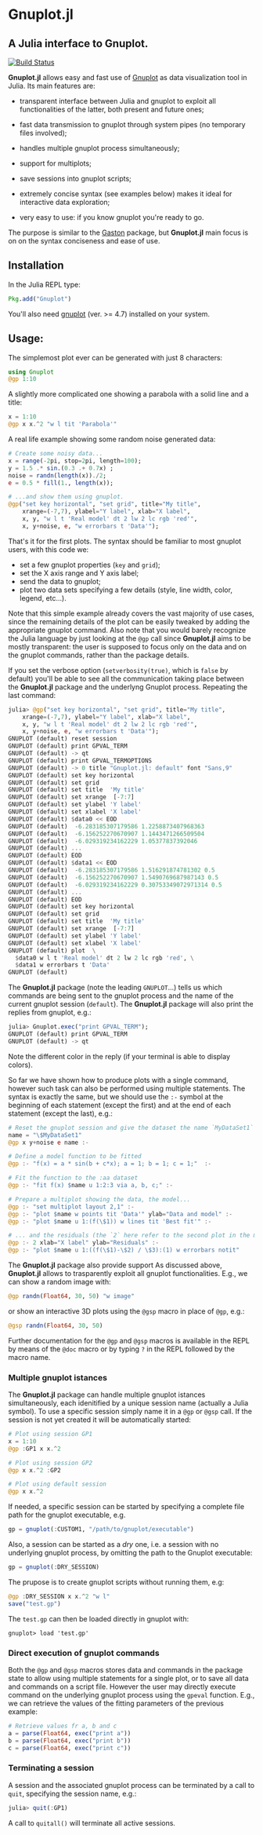 # Gnuplot.jl
## A Julia interface to Gnuplot.

[![Build Status](https://travis-ci.org/gcalderone/Gnuplot.jl.svg?branch=master)](https://travis-ci.org/gcalderone/Gnuplot.jl)

**Gnuplot.jl** allows easy and fast use of [Gnuplot](http://gnuplot.info/) as data visualization tool in Julia.  Its main features are:

- transparent interface between Julia and gnuplot to exploit all functionalities of the latter, both present and future ones;
  
- fast data transmission to gnuplot through system pipes (no temporary files involved);
  
- handles multiple gnuplot process simultaneously;

- support for multiplots;

- save sessions into gnuplot scripts;

- extremely concise syntax (see examples below) makes it ideal for interactive data exploration;

- very easy to use: if you know gnuplot you're ready to go.


The purpose is similar to the [Gaston](https://github.com/mbaz/Gaston.jl) package, but **Gnuplot.jl** main focus is on on the syntax conciseness and ease of use.


## Installation
In the Julia REPL type:

``` julia
Pkg.add("Gnuplot")
```

You'll also need [gnuplot](http://gnuplot.info/) (ver. >= 4.7) installed on your system.


## Usage:
The simplemost plot ever can be generated with just 8 characters:
``` Julia
using Gnuplot
@gp 1:10
```

A slightly more complicated one showing a parabola with a solid line and a title:
``` Julia
x = 1:10
@gp x x.^2 "w l tit 'Parabola'"
```

A real life example showing some random noise generated data:

``` Julia
# Create some noisy data...
x = range(-2pi, stop=2pi, length=100);
y = 1.5 .* sin.(0.3 .+ 0.7x) ;
noise = randn(length(x))./2;
e = 0.5 * fill(1., length(x));

# ...and show them using gnuplot.
@gp("set key horizontal", "set grid", title="My title",
    xrange=(-7,7), ylabel="Y label", xlab="X label", 
    x, y, "w l t 'Real model' dt 2 lw 2 lc rgb 'red'",
    x, y+noise, e, "w errorbars t 'Data'");
```

That's it for the first plots. The syntax should be familiar to most gnuplot users, with this code we:
- set a few gnuplot properties (`key` and `grid`);
- set the X axis range and Y axis label;
- send the data to gnuplot;
- plot two data sets specifying a few details (style, line width, color, legend, etc...).

Note that this simple example already covers the vast majority of use cases, since the remaining details of the plot can be easily tweaked by adding the appropriate gnuplot command.  Also note that you would barely recognize the Julia language by just looking at the `@gp` call since **Gnuplot.jl** aims to be mostly transparent: the user is supposed to focus only on the data and on the gnuplot commands, rather than the package details.

If you set the verbose option (`setverbosity(true)`, which is `false` by default) you'll be able to see all the communication taking place between the **Gnuplot.jl** package and the underlyng Gnuplot process.  Repeating the last command:
```Julia
julia> @gp("set key horizontal", "set grid", title="My title",
    xrange=(-7,7), ylabel="Y label", xlab="X label", 
    x, y, "w l t 'Real model' dt 2 lw 2 lc rgb 'red'",
    x, y+noise, e, "w errorbars t 'Data'");
GNUPLOT (default) reset session
GNUPLOT (default) print GPVAL_TERM
GNUPLOT (default) -> qt
GNUPLOT (default) print GPVAL_TERMOPTIONS
GNUPLOT (default) -> 0 title "Gnuplot.jl: default" font "Sans,9"
GNUPLOT (default) set key horizontal
GNUPLOT (default) set grid
GNUPLOT (default) set title  'My title'
GNUPLOT (default) set xrange  [-7:7]
GNUPLOT (default) set ylabel 'Y label'
GNUPLOT (default) set xlabel 'X label'
GNUPLOT (default) $data0 << EOD
GNUPLOT (default)  -6.283185307179586 1.2258873407968363
GNUPLOT (default)  -6.156252270670907 1.1443471266509504
GNUPLOT (default)  -6.029319234162229 1.05377837392046
GNUPLOT (default) ...
GNUPLOT (default) EOD
GNUPLOT (default) $data1 << EOD
GNUPLOT (default)  -6.283185307179586 1.516291874781302 0.5
GNUPLOT (default)  -6.156252270670907 1.5490769687987143 0.5
GNUPLOT (default)  -6.029319234162229 0.30753349072971314 0.5
GNUPLOT (default) ...
GNUPLOT (default) EOD
GNUPLOT (default) set key horizontal
GNUPLOT (default) set grid
GNUPLOT (default) set title  'My title'
GNUPLOT (default) set xrange  [-7:7]
GNUPLOT (default) set ylabel 'Y label'
GNUPLOT (default) set xlabel 'X label'
GNUPLOT (default) plot  \
  $data0 w l t 'Real model' dt 2 lw 2 lc rgb 'red', \
  $data1 w errorbars t 'Data'
GNUPLOT (default) 
```
The **Gnuplot.jl** package (note the leading `GNUPLOT`...) tells us which commands are being sent to the gnuplot process and the name of the current gnuplot session (`default`).  The **Gnuplot.jl** package will also print the replies from gnuplot, e.g.:
``` Julia
julia> Gnuplot.exec("print GPVAL_TERM");
GNUPLOT (default) print GPVAL_TERM
GNUPLOT (default) -> qt
```
Note the different color in the reply (if your terminal is able to display colors).

So far we have shown how to produce plots with a single command, however such task can also be performed using multiple statements.  The syntax is exactly the same, but we should use the `:-` symbol at the beginning of each statement (except the first) and at the end of each statement (except the last), e.g.:
``` Julia
# Reset the gnuplot session and give the dataset the name `MyDataSet1`
name = "\$MyDataSet1"
@gp x y+noise e name :-

# Define a model function to be fitted
@gp :- "f(x) = a * sin(b + c*x); a = 1; b = 1; c = 1;"  :-

# Fit the function to the :aa dataset
@gp :- "fit f(x) $name u 1:2:3 via a, b, c;" :-

# Prepare a multiplot showing the data, the model...
@gp :- "set multiplot layout 2,1" :-
@gp :- "plot $name w points tit 'Data'" ylab="Data and model" :-
@gp :- "plot $name u 1:(f(\$1)) w lines tit 'Best fit'" :-

# ... and the residuals (the `2` here refer to the second plot in the multiplot).
@gp :- 2 xlab="X label" ylab="Residuals" :-
@gp :- "plot $name u 1:((f(\$1)-\$2) / \$3):(1) w errorbars notit"
```

The **Gnuplot.jl** package also provide support 
As discussed above, **Gnuplot.jl** allows to trasparently exploit all gnuplot functionalities.  E.g., we can show a random image with:
```Julia
@gp randn(Float64, 30, 50) "w image"
```
or show an interactive 3D plots using the `@gsp` macro in place of `@gp`, e.g.:

``` Julia
@gsp randn(Float64, 30, 50)
```

Further documentation for the `@gp` and `@gsp` macros is available in the REPL by means of the `@doc` macro or by typing `?` in the REPL followed by the macro name.



### Multiple gnuplot istances

The **Gnuplot.jl** package can handle multiple gnuplot istances simultaneously, each idenitified by a unique session name (actually a Julia symbol).  To use a specific session simply name it in a `@gp` or `@gsp` call.  If the session is not yet created it will be automatically started:

``` Julia
# Plot using session GP1 
x = 1:10
@gp :GP1 x x.^2

# Plot using session GP2
@gp x x.^2 :GP2

# Plot using default session
@gp x x.^2
```

If needed, a specific session can be started by specifying a complete file path for the gnuplot executable, e.g.
``` Julia
gp = gnuplot(:CUSTOM1, "/path/to/gnuplot/executable")
```

Also, a session can be started as a *dry* one, i.e. a session with no underlying gnuplot process, by omitting the path to the Gnuplot executable:
``` Julia
gp = gnuplot(:DRY_SESSION)
```
The prupose is to create gnuplot scripts without running them, e.g:
```Julia
@gp :DRY_SESSION x x.^2 "w l" 
save("test.gp")
```
The `test.gp` can then be loaded directly in gnuplot with:
```
gnuplot> load 'test.gp'
```


### Direct execution of gnuplot commands
Both the `@gp` and `@gsp` macros stores data and commands in the package state to allow using multiple statements for a single plot, or to save all data and commands on a script file.  However the user may directly execute command on the underlying gnuplot process using the `gpeval` function.  E.g., we can retrieve the values of the fitting parameters of the previous example:
```Julia
# Retrieve values fr a, b and c
a = parse(Float64, exec("print a"))
b = parse(Float64, exec("print b"))
c = parse(Float64, exec("print c"))
```

### Terminating a session
A session and the associated gnuplot process can be terminated by a call to `quit`, specifying the session name, e.g.:
``` Julia
julia> quit(:GP1)
```
A call to `quitall()` will terminate all active sessions.
